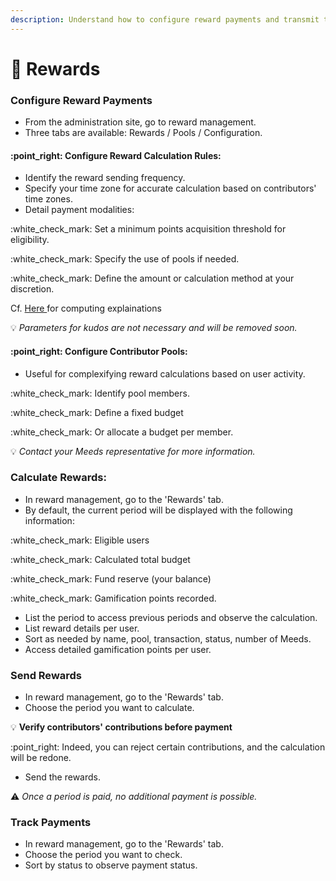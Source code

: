 ```yaml
---
description: Understand how to configure reward payments and transmit them
---
```


# 💖 Rewards

### **Configure Reward Payments**

* From the administration site, go to reward management.
* Three tabs are available: Rewards / Pools / Configuration.

#### :point\_right: **Configure Reward Calculation Rules:**

* Identify the reward sending frequency.
* Specify your time zone for accurate calculation based on contributors' time zones.
* Detail payment modalities:

:white\_check\_mark: Set a minimum points acquisition threshold for eligibility.

:white\_check\_mark: Specify the use of pools if needed.

:white\_check\_mark: Define the amount or calculation method at your discretion.

Cf. [Here ](rewards.md#calculate-rewards)for computing explainations

:bulb: _Parameters for kudos are not necessary and will be removed soon._

#### :point\_right: **Configure Contributor Pools:**

* Useful for complexifying reward calculations based on user activity.

:white\_check\_mark: Identify pool members.

:white\_check\_mark: Define a fixed budget&#x20;

:white\_check\_mark: Or allocate a budget per member.

:bulb: _Contact your Meeds representative for more information._

### **Calculate Rewards:**

* In reward management, go to the 'Rewards' tab.
* By default, the current period will be displayed with the following information:

:white\_check\_mark: Eligible users

:white\_check\_mark: Calculated total budget

:white\_check\_mark: Fund reserve (your balance)

:white\_check\_mark: Gamification points recorded.

* List the period to access previous periods and observe the calculation.
* List reward details per user.
* Sort as needed by name, pool, transaction, status, number of Meeds.
* Access detailed gamification points per user.

### **Send Rewards**

* In reward management, go to the 'Rewards' tab.
* Choose the period you want to calculate.

:bulb: **Verify contributors' contributions before payment**

:point\_right: Indeed, you can reject certain contributions, and the calculation will be redone.

* Send the rewards.

:warning: _Once a period is paid, no additional payment is possible._

### **Track Payments**

* In reward management, go to the 'Rewards' tab.
* Choose the period you want to check.
* Sort by status to observe payment status.
